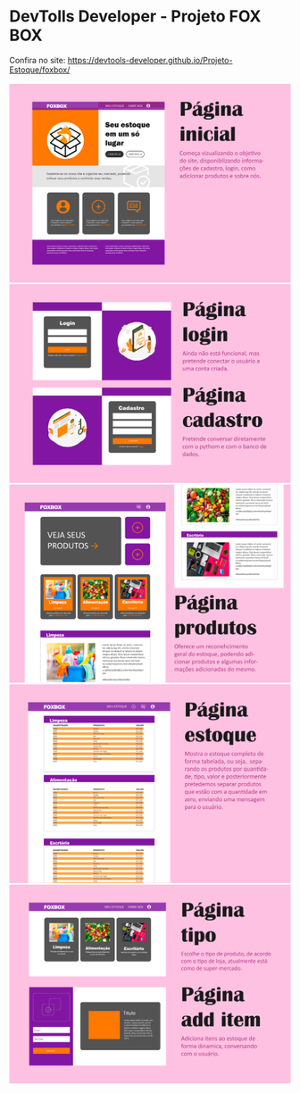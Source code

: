 # DevTolls Developer - Projeto FOX BOX
Confira no site: <a href="https://devtools-developer.github.io/Projeto-Estoque/foxbox/">https://devtools-developer.github.io/Projeto-Estoque/foxbox/</a><br><br>
<img src="./img/2.png">
<img src="./img/3.png">
<img src="./img/4.png">
<img src="./img/5.png">
<img src="./img/6.png">

